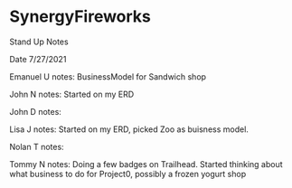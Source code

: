 # SynergyFireworks

Stand Up Notes

Date 7/27/2021

Emanuel U
notes: BusinessModel for Sandwich shop

John N
notes: Started on my ERD

John D
notes:

Lisa J
notes: Started on my ERD, picked Zoo as buisness model.

Nolan T
notes:

Tommy N
notes: Doing a few badges on Trailhead.
Started thinking about what business to do for Project0, possibly a frozen yogurt shop
